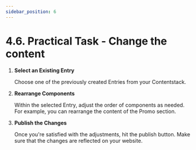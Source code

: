 ```yaml
---
sidebar_position: 6
---
```


# 4.6. Practical Task - Change the content

1. **Select an Existing Entry**

   Choose one of the previously created Entries from your Contentstack.

2. **Rearrange Components**

   Within the selected Entry, adjust the order of components as needed. For example, you can rearrange the content of the Promo section.

3. **Publish the Changes**

   Once you're satisfied with the adjustments, hit the publish button. Make sure that the changes are reflected on your website.